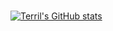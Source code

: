 ###

[![Terril's GitHub stats](https://github-readme-stats.vercel.app/api?username=Terril)](https://github.com/anuraghazra/github-readme-stats)
